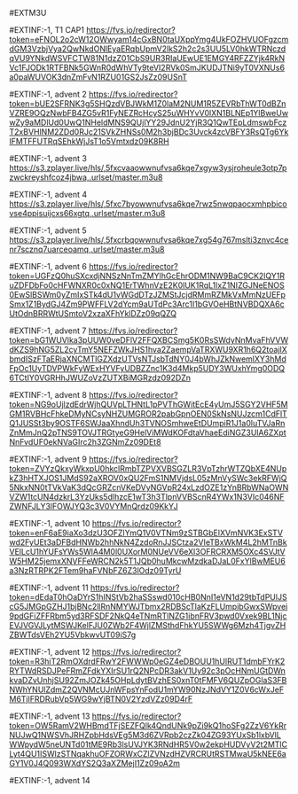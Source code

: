 #EXTM3U

#EXTINF:-1, T1 CAP1
https://fvs.io/redirector?token=eFNOL2o2cW12OWwyam14cGxBN0taUXppYmg4UkFOZHVUOFgzcmdGM3VzbjVya2QwNkdONlEyaERqbUpmV2lkS2h2c2s3UU5LV0hkWTRNczdqVU9YNkdWSVFCTW81N1dzZ01CbS9UR3RIaUEwUE1EMGY4RFZZYjk4RkNVc1FJODk1RTFBNk5GWnR0dWhVTy9teVI2RVk0SmJKUDJTNi9yT0VXNUs6a0paWUVOK3dnZmFvN1RZU01GS2JsZz09USnT


#EXTINF:-1, advent 2
https://fvs.io/redirector?token=bUE2SFRNK3g5SHQzdVBJWkM1Z0laM2NUM1R5ZEVRbThWT0dBZnVZRE9OQzNwbFB4ZG5vR1FyNEZRcHcyS25uWHYvV0lXN1BLNEp1YlBweUwwZy9aMDlUd0UwQ1NHeldMNS9QUjlYY29JdnU2YjR3Q1QwTEpLdmswbFczT2xBVHlNM2ZDd0RJc21SVkZHNSs0M2h3bjBDc3Uvck4zcVBFY3RsQTg6YklFMTFFUTRqSEhkWjJsT1o5Vmtxdz09K8RH


#EXTINF:-1, advent 3
https://s3.zplayer.live/hls/,5fxcvaaowwnufvsa6kqe7xgyw3ysjroheule3otp7pzwckreyshfcoz4jbwa,.urlset/master.m3u8


#EXTINF:-1, advent 4
https://s3.zplayer.live/hls/,5fxc7byowwnufvsa6kqe7rwz5nwqpaocxmhpbicovse4ppisuijcxs66xgtq,.urlset/master.m3u8


#EXTINF:-1, advent 5
https://s3.zplayer.live/hls/,5fxcrbqowwnufvsa6kqe7xg54g767mslti3znvc4cenr7scznq7uarceoamq,.urlset/master.m3u8


#EXTINF:-1, advent 6
https://fvs.io/redirector?token=UGFzQ0huSXcxdjNNSzNnTmZMYlhGcEhrODM1NW9BaC9CK2lQY1RuZDFDbFo0cHFWNXR0c0xNQ1ErTWhnVzE2K0lUK1RqL1lxZ1NIZGJNeENOS0EwSlBSWm0yZmIxSTk4dU1vWGdDTzJZMStJcjdRMmRZMkVxMmNzUEFpSmx1Z1BydGJ4Zm9PWFFLV2dYcm9aUTdPc3Arc1I1bGVOeHBtNVBDQXA6cUtOdnBRRWtUSmtoV2xzaXFhYklDZz09qQZQ


#EXTINF:-1, advent 7
https://fvs.io/redirector?token=bG1WUVlka3pUUW0veDFlV2FFQXBCSmg5K0RsSWdyNnMvaFhVVWdKZS9hNG5ZL2cyTmY5NEFZWkJHS1hva2ZaempVaTRXWU9XR1h6Q2toajlXbmdISzFTaERjaXNCMTlGZXdzUTVsNTJsbTdNY0J4bWhJZkNwemlXY3hMdFpOc1UyTDVPWkFyWExHYVFyUDBZZnc1K3d4Mkp5UDY3WUxhYmg0ODQ6TCtIY0VGRHhJWUZoVzZUTXBiMGRzdz092DZn


#EXTINF:-1, advent 8
https://fvs.io/redirector?token=NG9oUjlzdEdrWjhQUVpLTHNtL1pPVThGWitEcE4yUmJ5SGY2VHF5MGM1RVBHcFhkeDMyNCsyNHZUMGROR2pabGpnOEN0SkNsNUJzcm1CdFlTQ1JUSSt3by9OSTF6SWJaaXhndUh3TVNOSmhweEtDUmpiR1J1a0luTVJaRnZnMmJnQ2pTNS9TOVJTRGtyeG9HelViMWdKOFdtaVhaeEdiNGZ3UlA6ZXptNnFvdUF0ekNVaGIrc2h3ZGNmZz09DEt8


#EXTINF:-1, advent 9
https://fvs.io/redirector?token=ZVYzQkxyWkxpU0hkclRmbTZPVXVBSGZLR3VpTzhrWTZQbXE4NUpkZ3hHTXJOS1JMdS92aXROV0xQU2FmS1NMVjdsL05zMnVySWc3ekRFWjQ5NkxNN0tTVkVaK3dQcGRZcnVKeDVyNGVpR24xLzdOZE1zYnBRbWNaOWNVZW1tcUN4dzkrL3YzUks5dlhzcE1wT3h3TlpnVVBScnR4YWx1N3VIc046NFZWNFJLY3lFOWJYQ3c3V0VYMnQrdz09KkYJ


#EXTINF:-1, advent 10
https://fvs.io/redirector?token=enF6aE9iaXo3dzU3OFZlYmQ1V0VTNm9zSTBGbElXVmNVK3ExSTVwd2FyUEt3aDFBdHNWb2hhNkN4ZzdoRnJJSCtza2VIeTBxWkM4L2hMTnBkVElLcU1hYUFsYWs5WlA4M0l0UXorM0NUeVV6eXl3OFRCRXM5OXc4SVJtVW5HM25jemxXNVFFeWRCN2k5T1JQb0huMkcwMzdkaDJaL0FxYlBwMEU6a3NzRTRPK2FTem9haFVNbFZ6Z3lOdz09TyrU


#EXTINF:-1, advent 11
https://fvs.io/redirector?token=dEdaT0hOaDYrS1hINStVb2haSSswd010cHB0NnI1eVN1d29tbTdPUlJScG5JMGpGZHJ1bjBNc2llRnNMYWJTbmx2RDBScTlaKzFLUmpibGwxSWpvei9pdGFiZFFRbm5yd3RFSDF2NkQ4eTNmRTlNZG1ibnFRV3pwd0Vxek9BL1NjcEVJVGVJLytMSWJKelFJU0ZWb2F4WjlZMSthdFhkYU5SWWg6Mzh4TjgvZHZBWTdsVEh2YU5VbkwvUT09iS7g


#EXTINF:-1, advent 12
https://fvs.io/redirector?token=R3hiT2RmOXdrdFRwY2FWWWp0eGZ4eDBOUU1hUlRUT1dmbFYrK2RYTWdRSDJPeFRmZFdkYXIrSU1rQ2NPcDR3akV1Uy92c3pOcHNmUGtDWnkvaDZvUnhjSU92ZmJOZk45OHpLdytBVzhES0xnT0tFMFV6QUZpOGlaS3FBNWhYNUlZdmZ2QVNMcUJnWFpsYnFodU1mYW90NzJNdVY1Z0V6cWxJeFM6TjlFRDRubVp5WG9wYjBTN0V2YzdVZz09D4rF

#EXTINF:-1, advent 13
https://fvs.io/redirector?token=OW5RamV2WHBmdTFjSEZFQlk4QndUNk9pZi9kQ1hoSFg2ZzV6YkRrNUJwQ1NWSVhJRHZpbHdsVEg5M3d6ZVRpb2czZk04ZG93YUxSb1lxbVlLWWpydW5neUNTd01tME9Rb3lsUVJYK3RNdHR5V0w2ekpHUDVyV2t2MTlCLyt4QU1ISWlzSTNqakhuOFZORWxCZlZVNzdHZVRCRUtRSTMwaU5kNEE6aGY1V0J4Q093WXdYS2Q3aXZMejI1Zz09oA2m


#EXTINF:-1, advent 14
